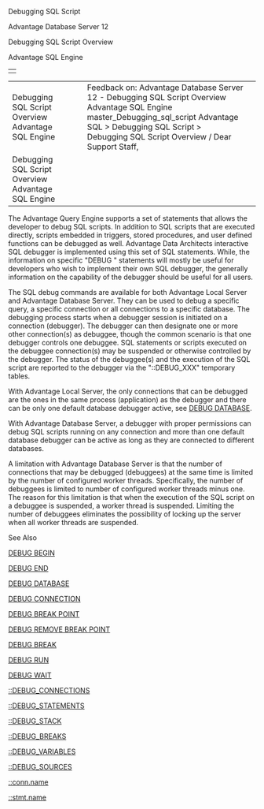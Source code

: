 Debugging SQL Script




Advantage Database Server 12  

Debugging SQL Script Overview

Advantage SQL Engine

|  |
| --- |
|  |

|  |  |  |  |  |
| --- | --- | --- | --- | --- |
| Debugging SQL Script Overview  Advantage SQL Engine |  |  | Feedback on: Advantage Database Server 12 - Debugging SQL Script Overview Advantage SQL Engine master\_Debugging\_sql\_script Advantage SQL > Debugging SQL Script > Debugging SQL Script Overview / Dear Support Staff, |  |
| Debugging SQL Script Overview  Advantage SQL Engine |  |  |  |  |

The Advantage Query Engine supports a set of statements that allows the developer to debug SQL scripts. In addition to SQL scripts that are executed directly, scripts embedded in triggers, stored procedures, and user defined functions can be debugged as well. Advantage Data Architects interactive SQL debugger is implemented using this set of SQL statements. While, the information on specific "DEBUG " statements will mostly be useful for developers who wish to implement their own SQL debugger, the generally information on the capability of the debugger should be useful for all users.

The SQL debug commands are available for both Advantage Local Server and Advantage Database Server. They can be used to debug a specific query, a specific connection or all connections to a specific database. The debugging process starts when a debugger session is initiated on a connection (debugger). The debugger can then designate one or more other connection(s) as debuggee, though the common scenario is that one debugger controls one debuggee. SQL statements or scripts executed on the debuggee connection(s) may be suspended or otherwise controlled by the debugger. The status of the debuggee(s) and the execution of the SQL script are reported to the debugger via the "::DEBUG\_XXX" temporary tables.

With Advantage Local Server, the only connections that can be debugged are the ones in the same process (application) as the debugger and there can be only one default database debugger active, see [DEBUG DATABASE](master_debug_database.htm).

With Advantage Database Server, a debugger with proper permissions can debug SQL scripts running on any connection and more than one default database debugger can be active as long as they are connected to different databases.

A limitation with Advantage Database Server is that the number of connections that may be debugged (debuggees) at the same time is limited by the number of configured worker threads. Specifically, the number of debuggees is limited to number of configured worker threads minus one. The reason for this limitation is that when the execution of the SQL script on a debuggee is suspended, a worker thread is suspended. Limiting the number of debuggees eliminates the possibility of locking up the server when all worker threads are suspended.

See Also

[DEBUG BEGIN](master_debug_begin.htm)

[DEBUG END](master_debug_end.htm)

[DEBUG DATABASE](master_debug_database.htm)

[DEBUG CONNECTION](master_debug_connection.htm)

[DEBUG BREAK POINT](master_debug_break_point.htm)

[DEBUG REMOVE BREAK POINT](master_debug_remove_break_point.htm)

[DEBUG BREAK](master_debug_break.htm)

[DEBUG RUN](master_debug_run.htm)

[DEBUG WAIT](master_debug_wait.htm)

[::DEBUG\_CONNECTIONS](master__debug_connections.htm)

[::DEBUG\_STATEMENTS](master__debug_statements.htm)

[::DEBUG\_STACK](master__debug_stack.htm)

[::DEBUG\_BREAKS](master__debug_breaks.htm)

[::DEBUG\_VARIABLES](master__debug_variables.htm)

[::DEBUG\_SOURCES](master__debug_sources.htm)

[::conn.name](master_system_variables.htm)

[::stmt.name](master_system_variables.htm)